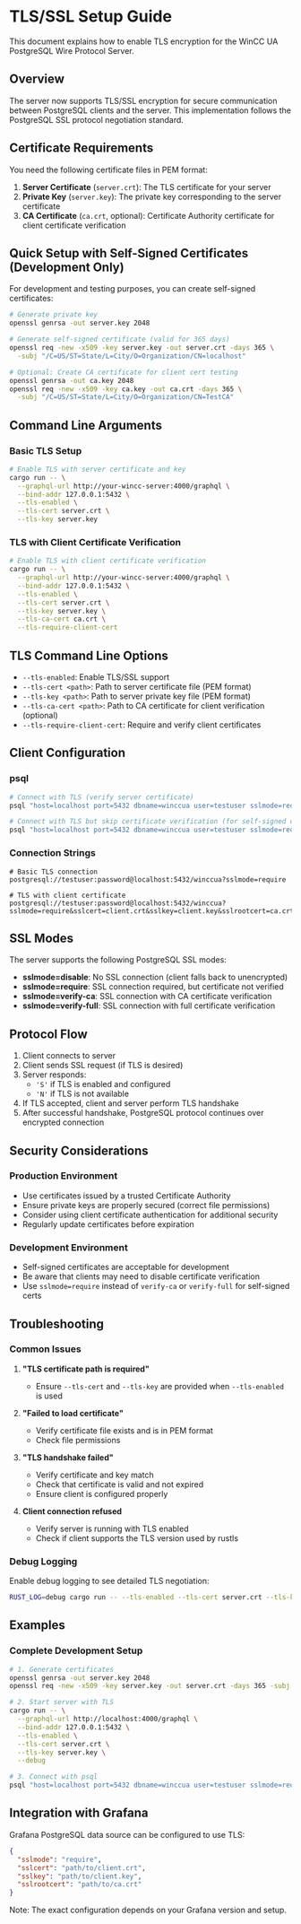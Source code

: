 # TLS/SSL Setup Guide

This document explains how to enable TLS encryption for the WinCC UA PostgreSQL Wire Protocol Server.

## Overview

The server now supports TLS/SSL encryption for secure communication between PostgreSQL clients and the server. This implementation follows the PostgreSQL SSL protocol negotiation standard.

## Certificate Requirements

You need the following certificate files in PEM format:

1. **Server Certificate** (`server.crt`): The TLS certificate for your server
2. **Private Key** (`server.key`): The private key corresponding to the server certificate
3. **CA Certificate** (`ca.crt`, optional): Certificate Authority certificate for client certificate verification

## Quick Setup with Self-Signed Certificates (Development Only)

For development and testing purposes, you can create self-signed certificates:

```bash
# Generate private key
openssl genrsa -out server.key 2048

# Generate self-signed certificate (valid for 365 days)
openssl req -new -x509 -key server.key -out server.crt -days 365 \
  -subj "/C=US/ST=State/L=City/O=Organization/CN=localhost"

# Optional: Create CA certificate for client cert testing
openssl genrsa -out ca.key 2048
openssl req -new -x509 -key ca.key -out ca.crt -days 365 \
  -subj "/C=US/ST=State/L=City/O=Organization/CN=TestCA"
```

## Command Line Arguments

### Basic TLS Setup

```bash
# Enable TLS with server certificate and key
cargo run -- \
  --graphql-url http://your-wincc-server:4000/graphql \
  --bind-addr 127.0.0.1:5432 \
  --tls-enabled \
  --tls-cert server.crt \
  --tls-key server.key
```

### TLS with Client Certificate Verification

```bash
# Enable TLS with client certificate verification
cargo run -- \
  --graphql-url http://your-wincc-server:4000/graphql \
  --bind-addr 127.0.0.1:5432 \
  --tls-enabled \
  --tls-cert server.crt \
  --tls-key server.key \
  --tls-ca-cert ca.crt \
  --tls-require-client-cert
```

## TLS Command Line Options

- `--tls-enabled`: Enable TLS/SSL support
- `--tls-cert <path>`: Path to server certificate file (PEM format)
- `--tls-key <path>`: Path to server private key file (PEM format)
- `--tls-ca-cert <path>`: Path to CA certificate for client verification (optional)
- `--tls-require-client-cert`: Require and verify client certificates

## Client Configuration

### psql

```bash
# Connect with TLS (verify server certificate)
psql "host=localhost port=5432 dbname=winccua user=testuser sslmode=require"

# Connect with TLS but skip certificate verification (for self-signed certs)
psql "host=localhost port=5432 dbname=winccua user=testuser sslmode=require sslcert=client.crt sslkey=client.key sslrootcert=ca.crt"
```

### Connection Strings

```
# Basic TLS connection
postgresql://testuser:password@localhost:5432/winccua?sslmode=require

# TLS with client certificate
postgresql://testuser:password@localhost:5432/winccua?sslmode=require&sslcert=client.crt&sslkey=client.key&sslrootcert=ca.crt
```

## SSL Modes

The server supports the following PostgreSQL SSL modes:

- **sslmode=disable**: No SSL connection (client falls back to unencrypted)
- **sslmode=require**: SSL connection required, but certificate not verified
- **sslmode=verify-ca**: SSL connection with CA certificate verification
- **sslmode=verify-full**: SSL connection with full certificate verification

## Protocol Flow

1. Client connects to server
2. Client sends SSL request (if TLS is desired)
3. Server responds:
   - `'S'` if TLS is enabled and configured
   - `'N'` if TLS is not available
4. If TLS accepted, client and server perform TLS handshake
5. After successful handshake, PostgreSQL protocol continues over encrypted connection

## Security Considerations

### Production Environment

- Use certificates issued by a trusted Certificate Authority
- Ensure private keys are properly secured (correct file permissions)
- Consider using client certificate authentication for additional security
- Regularly update certificates before expiration

### Development Environment

- Self-signed certificates are acceptable for development
- Be aware that clients may need to disable certificate verification
- Use `sslmode=require` instead of `verify-ca` or `verify-full` for self-signed certs

## Troubleshooting

### Common Issues

1. **"TLS certificate path is required"**
   - Ensure `--tls-cert` and `--tls-key` are provided when `--tls-enabled` is used

2. **"Failed to load certificate"**
   - Verify certificate file exists and is in PEM format
   - Check file permissions

3. **"TLS handshake failed"**
   - Verify certificate and key match
   - Check that certificate is valid and not expired
   - Ensure client is configured properly

4. **Client connection refused**
   - Verify server is running with TLS enabled
   - Check if client supports the TLS version used by rustls

### Debug Logging

Enable debug logging to see detailed TLS negotiation:

```bash
RUST_LOG=debug cargo run -- --tls-enabled --tls-cert server.crt --tls-key server.key --graphql-url http://localhost:4000/graphql
```

## Examples

### Complete Development Setup

```bash
# 1. Generate certificates
openssl genrsa -out server.key 2048
openssl req -new -x509 -key server.key -out server.crt -days 365 -subj "/CN=localhost"

# 2. Start server with TLS
cargo run -- \
  --graphql-url http://localhost:4000/graphql \
  --bind-addr 127.0.0.1:5432 \
  --tls-enabled \
  --tls-cert server.crt \
  --tls-key server.key \
  --debug

# 3. Connect with psql
psql "host=localhost port=5432 dbname=winccua user=testuser sslmode=require"
```

## Integration with Grafana

Grafana PostgreSQL data source can be configured to use TLS:

```json
{
  "sslmode": "require",
  "sslcert": "path/to/client.crt",
  "sslkey": "path/to/client.key",
  "sslrootcert": "path/to/ca.crt"
}
```

Note: The exact configuration depends on your Grafana version and setup.